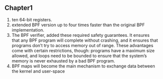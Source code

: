 ## Chapter1

1. ten 64-bit registers.
2. extended BPF version up to four times faster than the original BPF implementation.
3. The BPF verifier, added these required safety guarantees. It ensures that any BPF program will complete without crashing, 
    and it ensures that programs don’t try to access memory out of range. These advantages come with certain restrictions, 
    though: programs have a maximum size allowed, and loops need to be bounded to ensure that the system’s memory is never exhausted by a bad BPF program.
4. BPF maps will become the main mechanism to exchange data between the kernel and user-space

